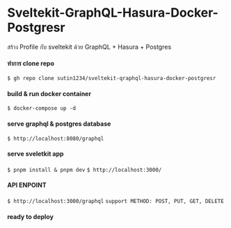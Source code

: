 
# Sveltekit-GraphQL-Hasura-Docker-Postgresr
สร้าง Profile กับ sveltekit ด้วย GraphQL + Hasura + Postgres

#### ทำการ clone repo
`$ gh repo clone sutin1234/sveltekit-qraphql-hasura-docker-postgresr`

#### build & run docker container
`$ docker-compose up -d`

#### serve graphql & postgres database
`$ http://localhost:8080/graphql`

#### serve sveletkit app
`$ pnpm install & pnpm dev`
`$ http://localhost:3000/`
#### API ENPOINT
`$ http://localhost:3000/graphql`
` support METHOD: POST, PUT, GET, DELETE `

#### ready to deploy
